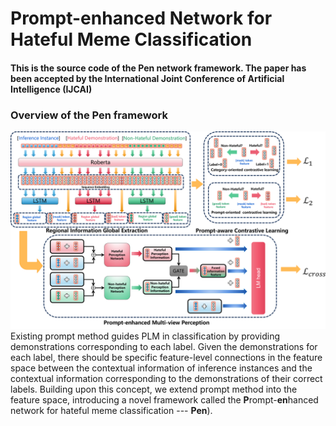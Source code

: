 # Prompt-enhanced Network for Hateful Meme Classification
#### This is the source code of the Pen network framework. The paper has been accepted by the International Joint Conference of Artificial Intelligence (IJCAI)
### Overview of the Pen framework
![image](Pen_framework.png)
Existing prompt method guides PLM in classification by providing demonstrations corresponding to each label. Given the demonstrations for each label, there should be specific feature-level connections in the feature space between the contextual information of inference instances and the contextual information corresponding to the demonstrations of their correct labels.
Building upon this concept, we extend prompt method into the feature space, introducing a novel framework called the **P**rompt-**en**hanced network for hateful meme classification --- **Pen**).
